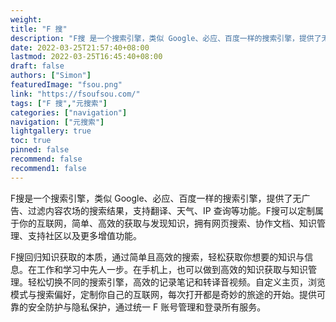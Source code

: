 ```yaml
---
weight: 
title: "F 搜"
description: "F搜 是一个搜索引擎，类似 Google、必应、百度一样的搜索引擎，提供了无广告、过滤内容农场的搜索结果，支持翻译、天气、IP 查询等功能。"
date: 2022-03-25T21:57:40+08:00
lastmod: 2022-03-25T16:45:40+08:00
draft: false
authors: ["Simon"]
featuredImage: "fsou.png"
link: "https://fsoufsou.com/"
tags: ["F 搜","元搜索"]
categories: ["navigation"]
navigation: ["元搜索"]
lightgallery: true
toc: true
pinned: false
recommend: false
recommend1: false
---
```

F搜是一个搜索引擎，类似 Google、必应、百度一样的搜索引擎，提供了无广告、过滤内容农场的搜索结果，支持翻译、天气、IP 查询等功能。F搜可以定制属于你的互联网，简单、高效的获取与发现知识，拥有网页搜索、协作文档、知识管理、支持社区以及更多增值功能。

F搜回归知识获取的本质，通过简单且高效的搜索，轻松获取你想要的知识与信息。在工作和学习中先人一步。在手机上，也可以做到高效的知识获取与知识管理。轻松切换不同的搜索引擎，高效的记录笔记和转译音视频。自定义主页，浏览模式与搜索偏好，定制你自己的互联网，每次打开都是奇妙的旅途的开始。提供可靠的安全防护与隐私保护，通过统一 F 账号管理和登录所有服务。